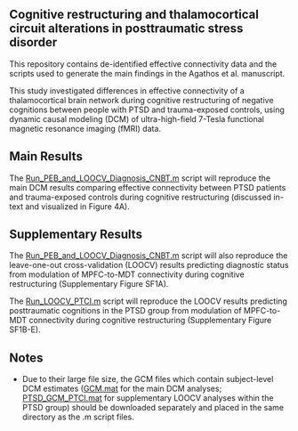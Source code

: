 ## Cognitive restructuring and thalamocortical circuit alterations in posttraumatic stress disorder
This repository contains de-identified effective connectivity data and the scripts used to generate the main findings in the Agathos et al. manuscript.

This study investigated differences in effective connectivity of a thalamocortical brain network during cognitive restructuring of negative cognitions between people with PTSD and trauma-exposed controls, using dynamic causal modeling (DCM) of ultra-high-field 7-Tesla functional magnetic resonance imaging (fMRI) data.

## Main Results
The [Run_PEB_and_LOOCV_Diagnosis_CNBT.m](Run_PEB_and_LOOCV_Diagnosis_CNBT.m) script will reproduce the main DCM results comparing effective connectivity between PTSD patients and trauma-exposed controls during cognitive restructuring (discussed in-text and visualized in Figure 4A).

## Supplementary Results
The [Run_PEB_and_LOOCV_Diagnosis_CNBT.m](Run_PEB_and_LOOCV_Diagnosis_CNBT.m) script will also reproduce the leave-one-out cross-validation (LOOCV) results predicting diagnostic status from modulation of MPFC-to-MDT connectivity during cognitive restructuring (Supplementary Figure SF1A).

The [Run_LOOCV_PTCI.m](Run_LOOCV_PTCI.m) script will reproduce the LOOCV results predicting posttraumatic cognitions in the PTSD group from modulation of MPFC-to-MDT connectivity during cognitive restructuring (Supplementary Figure SF1B-E).

## Notes
* Due to their large file size, the GCM files which contain subject-level DCM estimates ([GCM.mat](GCM.mat) for the main DCM analyses; [PTSD_GCM_PTCI.mat](PTSD_GCM_PTCI.mat) for supplementary LOOCV analyses within the PTSD group) should be downloaded separately and placed in the same directory as the .m script files.
